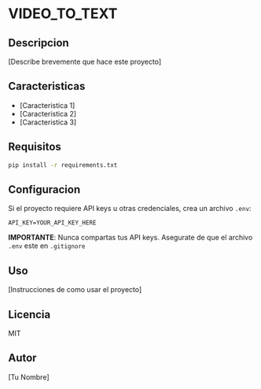 # VIDEO_TO_TEXT

## Descripcion
[Describe brevemente que hace este proyecto]

## Caracteristicas
- [Caracteristica 1]
- [Caracteristica 2]
- [Caracteristica 3]

## Requisitos
```bash
pip install -r requirements.txt
```

## Configuracion
Si el proyecto requiere API keys u otras credenciales, crea un archivo `.env`:
```
API_KEY=YOUR_API_KEY_HERE
```

**IMPORTANTE**: Nunca compartas tus API keys. Asegurate de que el archivo `.env` este en `.gitignore`

## Uso
[Instrucciones de como usar el proyecto]

## Licencia
MIT

## Autor
[Tu Nombre]
